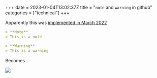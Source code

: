 +++ 
date = 2023-01-04T13:02:37Z
title = "`note` and `warning` in github"
categories = ["technical"]
+++

Apparently this was [implemented in March 2022](https://github.com/community/community/discussions/16925)

```markdown
> **Note**
> This is a note

> **Warning**
> This is a warning
```

Becomes

![](../note-and-warning-in-github-markdown.png)

